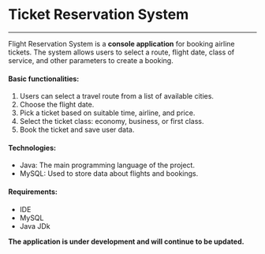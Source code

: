 # Ticket Reservation System
____

Flight Reservation System is a **console application** for booking airline tickets. The system allows users to select a route, flight date, class of service, and other parameters to create a booking.

#### Basic functionalities:
1. Users can select a travel route from a list of available cities.
2. Choose the flight date.
3. Pick a ticket based on suitable time, airline, and price.
4. Select the ticket class: economy, business, or first class.
5. Book the ticket and save user data.

#### Technologies:
- Java: The main programming language of the project.
- MySQL: Used to store data about flights and bookings.

#### Requirements:
- IDE
- MySQL
- Java JDk

**The application is under development and will continue to be updated.**



